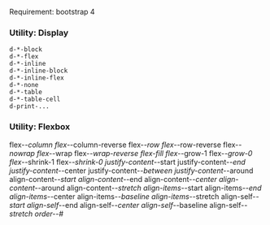 Requirement: bootstrap 4

### Utility: Display
```
d-*-block
d-*-flex
d-*-inline
d-*-inline-block
d-*-inline-flex
d-*-none
d-*-table
d-*-table-cell
d-print-...
```
### Utility: Flexbox
flex-*-column
flex-*-column-reverse
flex-*-row
flex-*-row-reverse
flex-*-nowrap
flex-*-wrap
flex-*-wrap-reverse
flex-fill
flex-*-grow-1
flex-*-grow-0
flex-*-shrink-1
flex-*-shrink-0
justify-content-*-start
justify-content-*-end
justify-content-*-center
justify-content-*-between
justify-content-*-around
align-content-*-start
align-content-*-end
align-content-*-center
align-content-*-around
align-content-*-stretch
align-items-*-start
align-items-*-end
align-items-*-center
align-items-*-baseline
align-items-*-stretch
align-self-*-start
align-self-*-end
align-self-*-center
align-self-*-baseline
align-self-*-stretch
order-*-#
